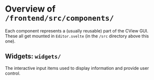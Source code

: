 # Overview of `/frontend/src/components/`

Each component represents a (usually reusable) part of the CView GUI. These all get mounted in `Editor.svelte` (in the `/src` directory above this one).

## Widgets: `widgets/`

The interactive input items used to display information and provide user control.